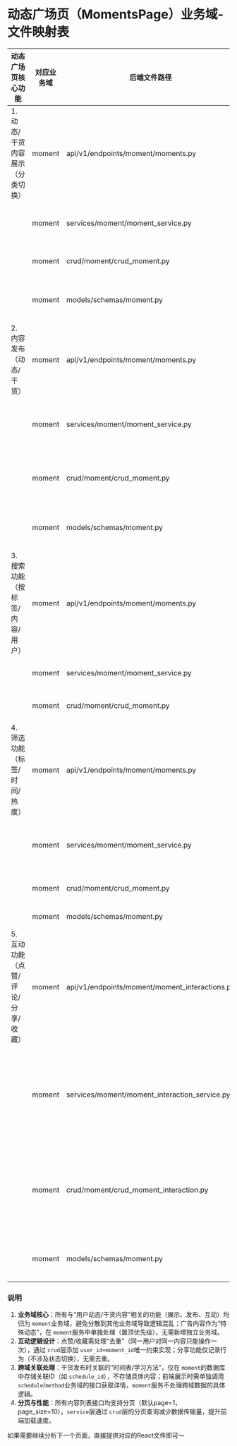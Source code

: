 # 动态广场页（MomentsPage）业务域-文件映射表

| 动态广场页核心功能                 | 对应业务域 | 后端文件路径                                   | 核心函数/接口说明                                                                                                                                                                                                                                                                                                                        |
| ---------------------------------- | ---------- | ---------------------------------------------- | ---------------------------------------------------------------------------------------------------------------------------------------------------------------------------------------------------------------------------------------------------------------------------------------------------------------------------------------- |
| 1. 动态/干货内容展示（分类切换）   | moment     | api/v1/endpoints/moment/moments.py             | - GET /api/v1/moments：获取内容列表（支持type参数：dynamic/dryGoods，默认dynamic）`<br>`- 支持分页参数（page、page_size）                                                                                                                                                                                                              |
|                                    | moment     | services/moment/moment_service.py              | - get_moment_list(moment_type, page, page_size)：按类型查询内容列表（动态/干货），包含置顶广告`<br>`- 自动拼接用户基础信息（头像、名称）                                                                                                                                                                                               |
|                                    | moment     | crud/moment/crud_moment.py                     | - get_multi_by_type(db, moment_type, page, page_size)：按类型从数据库查询内容`<br>`- get_top_ad(db)：查询置顶广告内容                                                                                                                                                                                                                  |
|                                    | moment     | models/schemas/moment.py                       | - MomentListResponse：内容列表响应模型（区分动态/干货，含user、content、tags、stats等）`<br>`- MomentTypeEnum：枚举动态（dynamic）/干货（dryGoods）                                                                                                                                                                                    |
| 2. 内容发布（动态/干货）           | moment     | api/v1/endpoints/moment/moments.py             | - POST /api/v1/moments：发布内容（支持type参数区分动态/干货，请求体含对应字段）`<br>`- 动态发布：需content、tags等；干货发布：额外需title、attachments等                                                                                                                                                                               |
|                                    | moment     | services/moment/moment_service.py              | - create_dynamic(user_id, dynamic_data)：发布动态（校验内容长度、标签格式）`<br>`- create_dry_goods(user_id, dry_goods_data)：发布干货（校验标题、附件关联合法性）                                                                                                                                                                     |
|                                    | moment     | crud/moment/crud_moment.py                     | - create(db, user_id, moment_data)：保存内容到数据库（自动填充发布时间、用户ID）`<br>`- save_attachments(db, moment_id, attachments)：保存干货的附件关联（如时间表ID、文件ID）                                                                                                                                                         |
|                                    | moment     | models/schemas/moment.py                       | - DynamicCreate：动态发布请求模型（content、tags等）`<br>`- DryGoodsCreate：干货发布请求模型（title、content、tags、attachments等）                                                                                                                                                                                                    |
| 3. 搜索功能（按标签/内容/用户）    | moment     | api/v1/endpoints/moment/moments.py             | - GET /api/v1/moments/search：按关键词搜索内容（支持keyword参数，匹配title、content、tags、user_name）                                                                                                                                                                                                                                   |
|                                    | moment     | services/moment/moment_service.py              | - search_moments(keyword, page, page_size)：处理搜索逻辑（多字段模糊匹配，去重）                                                                                                                                                                                                                                                         |
|                                    | moment     | crud/moment/crud_moment.py                     | - search_by_keyword(db, keyword, page, page_size)：执行数据库模糊查询（关联用户表匹配用户名）                                                                                                                                                                                                                                            |
| 4. 筛选功能（标签/时间/热度）      | moment     | api/v1/endpoints/moment/moments.py             | - 复用GET /api/v1/moments接口，通过query参数传递筛选条件（tags、time_range、hot_type）                                                                                                                                                                                                                                                   |
|                                    | moment     | services/moment/moment_service.py              | - parse_filter_params(filter_params)：解析筛选参数（如time_range转换为数据库时间条件，hot_type转换为排序规则）`<br>`- get_filtered_moments(moment_type, filters, page, page_size)：按筛选条件查询内容                                                                                                                                  |
|                                    | moment     | crud/moment/crud_moment.py                     | - get_multi_by_filters(db, moment_type, filters, page, page_size)：按筛选条件执行数据库查询（标签匹配、时间范围、热度排序）                                                                                                                                                                                                              |
|                                    | moment     | models/schemas/moment.py                       | - MomentFilterParams：筛选参数请求模型（tags列表、time_range、hot_type等）                                                                                                                                                                                                                                                               |
| 5. 互动功能（点赞/评论/分享/收藏） | moment     | api/v1/endpoints/moment/moment_interactions.py | - POST /api/v1/moments/{moment_id}/like：点赞/取消点赞`<br>`- GET /api/v1/moments/{moment_id}/comments：获取评论列表`<br>`- POST /api/v1/moments/{moment_id}/comments：提交评论`<br>`- POST /api/v1/moments/{moment_id}/share：记录分享行为`<br>`- POST /api/v1/moments/{moment_id}/bookmark：收藏/取消收藏                      |
|                                    | moment     | services/moment/moment_interaction_service.py  | - toggle_like(user_id, moment_id)：切换点赞状态（检查是否已点赞，避免重复）`<br>`- get_comments(moment_id, page)：获取评论列表`<br>`- create_comment(user_id, moment_id, comment_content)：提交评论`<br>`- record_share(user_id, moment_id)：记录分享行为（不重复计数）`<br>`- toggle_bookmark(user_id, moment_id)：切换收藏状态 |
|                                    | moment     | crud/moment/crud_moment_interaction.py         | - toggle_like(db, user_id, moment_id)：更新点赞状态（含唯一约束：user_id+moment_id）`<br>`- get_comments_by_moment(db, moment_id, page)：按动态ID查评论`<br>`- create_comment(db, user_id, moment_id, content)：保存评论`<br>`- toggle_bookmark(db, user_id, moment_id)：更新收藏状态                                              |
|                                    | moment     | models/schemas/moment.py                       | - InteractionResponse：互动操作响应模型（含当前状态：is_liked/is_bookmarked等）`<br>`- CommentCreate：评论请求模型（content字段）                                                                                                                                                                                                      |

### 说明

1. **业务域核心**：所有与“用户动态/干货内容”相关的功能（展示、发布、互动）均归为 `moment`业务域，避免分散到其他业务域导致逻辑混乱；广告内容作为“特殊动态”，在 `moment`服务中单独处理（置顶优先级），无需新增独立业务域。
2. **互动逻辑设计**：点赞/收藏需处理“去重”（同一用户对同一内容只能操作一次），通过 `crud`层添加 `user_id+moment_id`唯一约束实现；分享功能仅记录行为（不涉及状态切换），无需去重。
3. **跨域关联处理**：干货发布时关联的“时间表/学习方法”，仅在 `moment`的数据库中存储关联ID（如 `schedule_id`），不存储具体内容；前端展示时需单独调用 `schedule`/`method`业务域的接口获取详情，`moment`服务不处理跨域数据的具体逻辑。
4. **分页与性能**：所有内容列表接口均支持分页（默认page=1，page_size=10），`service`层通过 `crud`层的分页查询减少数据传输量，提升前端加载速度。

如果需要继续分析下一个页面，直接提供对应的React文件即可～
